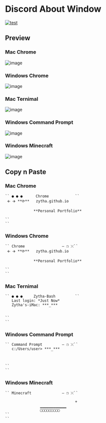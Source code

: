 # Discord About Window
<a href="https://zytha"><img src="https://img.shields.io/static/v1?label=download&message=latest&color=12c970&logo=docusign&logoColor=white" alt="test" /></a>
## Preview

### Mac Chrome
![image](https://user-images.githubusercontent.com/71582030/153006636-3e5da019-bfd8-4de8-b5bb-ff2563b189a0.png)

### Windows Chrome
![image](https://user-images.githubusercontent.com/71582030/153007803-558df56e-4d7e-4f06-a30d-75b2d5122cc6.png)

### Mac Ternimal
![image](https://user-images.githubusercontent.com/71582030/153011512-e9d3e2a1-413c-4626-acf2-46475a94eaf7.png)

### Windows Command Prompt
![image](https://user-images.githubusercontent.com/71582030/153012036-4e65e6de-f642-4c5e-9979-f4b91341c69f.png)

### Windows Minecraft
![image](https://user-images.githubusercontent.com/71582030/153322031-3212c910-2494-47f4-b139-1750665b7f96.png)

## Copy n Paste

### Mac Chrome
```
`` ● ● ●      Chrome            ``
 🡨 🡪 **⟳**   zytha.github.io 

             **Personal Portfolio**

``                              
``
```

### Windows Chrome
```
`` Chrome                 — ❐ ⤬``
 🡨 🡪 **⟳**   zytha.github.io 

             **Personal Portfolio**

``                              
``
```

### Mac Ternimal

```
`` ● ● ●     Zytha-Bash         ``
   Last login: *Just Now* 
   Zytha's-iMac: ***_***


``                              
``
```

### Windows Command Prompt
```
`` Command Prompt         — ❐ ⤬``
   c:/Users/user> ***_***



``                              
``
```

### Windows Minecraft
```
`` Minecraft              — ❐ ⤬`` 

                                +
                ▁▁▁▁▁▁▁▁▁▁▁▁
                ▢▢▢▢▢▢▢▢▢
``                              
``
```


